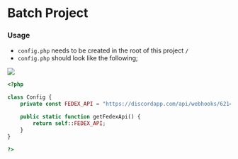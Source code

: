 # Batch Project

### Usage
- `config.php` needs to be created in the root of this project `/`
- `config.php` should look like the following;

![](https://cdn.discordapp.com/attachments/591985994971217921/623150831272984581/unknown.png)
```php
<?php

class Config {
	private const FEDEX_API = "https://discordapp.com/api/webhooks/621402327286415370/sfxlIKB_0RFr24RhzExKoE6nnqA-DC3ifcq9OcwQWm8l2cz6LlvOJR6Oxi_OLFNUNM6K";

	public static function getFedexApi() {
		return self::FEDEX_API;
	}
}

?>
```
